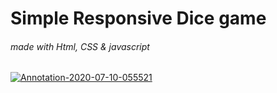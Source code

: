 # Simple Responsive Dice game
###### made with Html, CSS & javascript


<a href="https://ibb.co/WVjRpj2"><img src="https://i.ibb.co/jJsjZsr/Annotation-2020-07-10-055521.png" alt="Annotation-2020-07-10-055521" border="0"></a>

